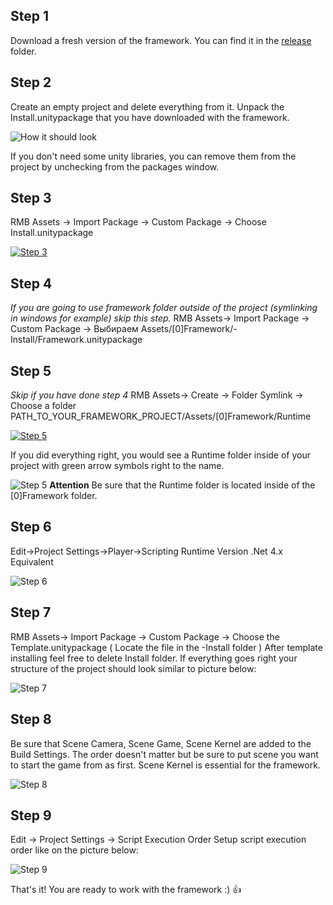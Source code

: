 ## Step 1
Download a fresh version of the framework. You can find it in the [release](https://github.com/dimmpixeye/Actors-Unity3d-Framework/releases/) folder.

## Step 2
Create an empty project and delete everything from it. Unpack the Install.unitypackage that you have downloaded with the framework.
 
![How it should look](https://i.gyazo.com/c611c353000320c652f0c90d6d09e02a.png)

If you don't need some unity libraries, you can remove them from the project by unchecking from the packages window.

## Step 3
RMB Assets -> Import Package -> Custom Package -> Choose Install.unitypackage

[![Step 3](https://i.gyazo.com/fe2407b92621458309dca7241ae5b98d.gif)](https://gyazo.com/fe2407b92621458309dca7241ae5b98d)

## Step 4
_If you are going to use framework folder outside of the project (symlinking in windows for example) skip this step._
RMB Assets-> Import Package -> Custom Package -> Выбираем Assets/[0]Framework/-Install/Framework.unitypackage

## Step 5
_Skip if you have done step 4_
RMB Assets-> Create -> Folder Symlink -> Choose a folder PATH_TO_YOUR_FRAMEWORK_PROJECT/Assets/[0]Framework/Runtime 

[![Step 5](https://i.gyazo.com/d74241c122a2e47947f0cbddc3629bfb.gif)](https://gyazo.com/d74241c122a2e47947f0cbddc3629bfb)

If you did everything right, you would see a Runtime folder inside of your project with green arrow symbols right to the name.
 
![Step 5](https://i.gyazo.com/48d37bc7940c77dfca83979e6f79d194.png)
**Attention** Be sure that the Runtime folder is located inside of the [0]Framework folder.  

## Step 6
Edit->Project Settings->Player->Scripting Runtime Version .Net 4.x Equivalent 

![Step 6](https://i.gyazo.com/b34a9b1308312b910f4e78375c95f290.png)

## Step  7
RMB Assets-> Import Package -> Custom Package -> Choose the Template.unitypackage ( Locate the file in the -Install folder )
After template installing feel free to delete Install folder. If everything goes right your structure of the project should look similar to picture below:

![Step 7](https://i.gyazo.com/36febd0d11e93cae34858e65715f9ad4.png)

## Step 8
Be sure that Scene Camera, Scene Game, Scene Kernel are added to the Build Settings. The order doesn't matter but be sure to put scene you want to start the game from as first. Scene Kernel is essential for the framework.  

![Step 8](https://i.gyazo.com/eb741a5a05f4ffac385fde3ce80207b5.png)

## Step 9
Edit -> Project Settings -> Script Execution Order
Setup script execution order like on the picture below: 

![Step 9](https://i.gyazo.com/0b587602c2c63d98c123ec5d7ba8690b.png)


That's it! You are ready to work with the framework :) 👍 